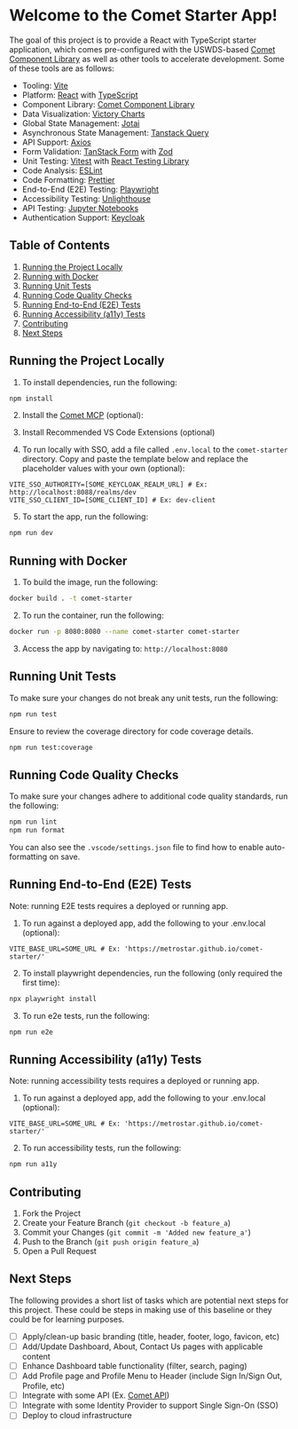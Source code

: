 # Welcome to the Comet Starter App!

The goal of this project is to provide a React with TypeScript starter application, which comes pre-configured with the USWDS-based [Comet Component Library](https://github.com/MetroStar/comet) as well as other tools to accelerate development. Some of these tools are as follows:

- Tooling: [Vite](https://vitejs.dev/)
- Platform: [React](https://react.dev/) with [TypeScript](https://www.typescriptlang.org/)
- Component Library: [Comet Component Library](https://github.com/MetroStar/comet)
- Data Visualization: [Victory Charts](https://formidable.com/open-source/victory/)
- Global State Management: [Jotai](https://jotai.org/)
- Asynchronous State Management: [Tanstack Query](https://tanstack.com/query/v3/)
- API Support: [Axios](https://axios-http.com/)
- Form Validation: [TanStack Form](https://tanstack.com/form/latest) with [Zod](https://zod.dev/)
- Unit Testing: [Vitest](https://vitest.dev/) with [React Testing Library](https://testing-library.com/docs/react-testing-library/intro/)
- Code Analysis: [ESLint](https://eslint.org/)
- Code Formatting: [Prettier](https://prettier.io/)
- End-to-End (E2E) Testing: [Playwright](https://playwright.dev/)
- Accessibility Testing: [Unlighthouse](https://unlighthouse.dev/)
- API Testing: [Jupyter Notebooks](https://jupyter.org/)
- Authentication Support: [Keycloak](https://www.keycloak.org/)

## Table of Contents

1. [Running the Project Locally](#running-the-project-locally)
2. [Running with Docker](#running-with-docker)
3. [Running Unit Tests](#running-unit-tests)
4. [Running Code Quality Checks](#running-code-quality-checks)
5. [Running End-to-End (E2E) Tests](#running-end-to-end-e2e-tests)
6. [Running Accessibility (a11y) Tests](#running-accessibility-a11y-tests)
7. [Contributing](#contributing)
8. [Next Steps](#next-steps)

## Running the Project Locally

1. To install dependencies, run the following:

```sh
npm install
```

2. Install the [Comet MCP](https://github.com/MetroStar/comet/tree/main/packages/comet-mcp) (optional):

3. Install Recommended VS Code Extensions (optional)

4. To run locally with SSO, add a file called `.env.local` to the `comet-starter` directory. Copy and paste the template below and replace the placeholder values with your own (optional):

```
VITE_SSO_AUTHORITY=[SOME_KEYCLOAK_REALM_URL] # Ex: http://localhost:8088/realms/dev
VITE_SSO_CLIENT_ID=[SOME_CLIENT_ID] # Ex: dev-client
```

5. To start the app, run the following:

```sh
npm run dev
```

## Running with Docker

1. To build the image, run the following:

```sh
docker build . -t comet-starter
```

2. To run the container, run the following:

```sh
docker run -p 8080:8080 --name comet-starter comet-starter
```

3. Access the app by navigating to: `http://localhost:8080`

## Running Unit Tests

To make sure your changes do not break any unit tests, run the following:

```sh
npm run test
```

Ensure to review the coverage directory for code coverage details.

```sh
npm run test:coverage
```

## Running Code Quality Checks

To make sure your changes adhere to additional code quality standards, run the following:

```sh
npm run lint
npm run format
```

You can also see the `.vscode/settings.json` file to find how to enable auto-formatting on save.

## Running End-to-End (E2E) Tests

Note: running E2E tests requires a deployed or running app.

1. To run against a deployed app, add the following to your .env.local (optional):

```
VITE_BASE_URL=SOME_URL # Ex: 'https://metrostar.github.io/comet-starter/'
```

2. To install playwright dependencies, run the following (only required the first time):

```sh
npx playwright install
```

3. To run e2e tests, run the following:

```sh
npm run e2e
```

## Running Accessibility (a11y) Tests

Note: running accessibility tests requires a deployed or running app.

1. To run against a deployed app, add the following to your .env.local (optional):

```
VITE_BASE_URL=SOME_URL # Ex: 'https://metrostar.github.io/comet-starter/'
```

2. To run accessibility tests, run the following:

```sh
npm run a11y
```

## Contributing

1. Fork the Project
2. Create your Feature Branch (`git checkout -b feature_a`)
3. Commit your Changes (`git commit -m 'Added new feature_a'`)
4. Push to the Branch (`git push origin feature_a`)
5. Open a Pull Request

## Next Steps

The following provides a short list of tasks which are potential next steps for this project. These could be steps in making use of this baseline or they could be for learning purposes.

- [ ] Apply/clean-up basic branding (title, header, footer, logo, favicon, etc)
- [ ] Add/Update Dashboard, About, Contact Us pages with applicable content
- [ ] Enhance Dashboard table functionality (filter, search, paging)
- [ ] Add Profile page and Profile Menu to Header (include Sign In/Sign Out, Profile, etc)
- [ ] Integrate with some API (Ex. [Comet API](https://github.com/MetroStar/comet-api))
- [ ] Integrate with some Identity Provider to support Single Sign-On (SSO)
- [ ] Deploy to cloud infrastructure
